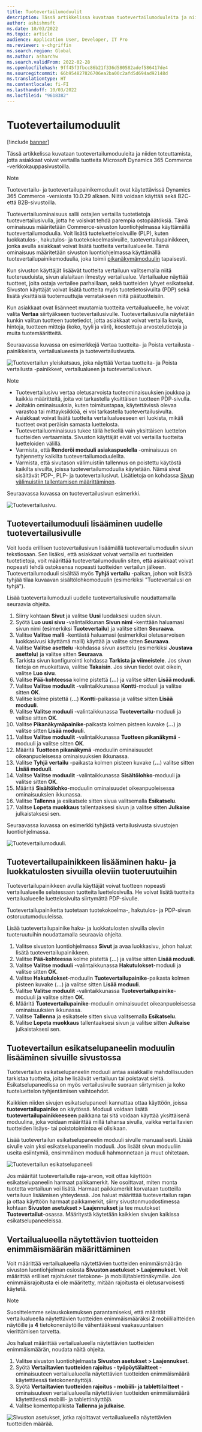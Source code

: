 ```yaml
---
title: Tuotevertailumoduulit
description: Tässä artikkelissa kuvataan tuotevertailumoduuleita ja niiden toteuttamista, jotta asiakkaat voivat vertailla tuotteita Microsoft Dynamics 365 Commerce -verkkokauppasivustoilla.
author: ashishmsft
ms.date: 10/03/2022
ms.topic: article
audience: Application User, Developer, IT Pro
ms.reviewer: v-chgriffin
ms.search.region: Global
ms.author: asharchw
ms.search.validFrom: 2022-02-28
ms.openlocfilehash: 9ff45f3fbcc86b21f336d580582adef586417de4
ms.sourcegitcommit: 66b954827826706ea2ba00c2afd5d694ad92148d
ms.translationtype: HT
ms.contentlocale: fi-FI
ms.lasthandoff: 10/03/2022
ms.locfileid: "9618382"
---
```

# <a name="product-comparison-modules"></a>Tuotevertailumoduulit

[!include [banner](../includes/banner.md)]

Tässä artikkelissa kuvataan tuotevertailumoduuleita ja niiden toteuttamista, jotta asiakkaat voivat vertailla tuotteita Microsoft Dynamics 365 Commerce -verkkokauppasivustoilla.

> [!NOTE]
> Tuotevertailu- ja tuotevertailupainikemoduulit ovat käytettävissä Dynamics 365 Commerce -versiosta 10.0.29 alkaen. Niitä voidaan käyttää sekä B2C- että B2B-sivustoilla.

Tuotevertailuominaisuus sallii ostajien vertailla tuotetietoja tuotevertailusivulla, jotta he voisivat tehdä parempia ostopäätöksiä. Tämä ominaisuus määritetään Commerce-sivuston luontiohjelmassa käyttämällä tuotevertailumoduulia. Voit lisätä tuoteluettelosivuille (PLP), kuten luokkatulos-, hakutulos- ja tuotekokoelmasivuille, tuotevertailupainikkeen, jonka avulla asiakkaat voivat lisätä tuotteita vertailualueelle. Tämä ominaisuus määritetään sivuston luontiohjelmassa käyttämällä tuotevertailupainikemoduulia, joka toimii [pikanäkymämoduulin](quick-view-module.md) tapaisesti.

Kun sivuston käyttäjät lisäävät tuotteita vertailuun valitsemalla niitä tuoteruuduista, sivun alalaitaan ilmestyy vertailualue. Vertailualue näyttää tuotteet, joita ostaja vertailee parhaillaan, sekä tuotteiden lyhyet esikatselut. Sivuston käyttäjät voivat lisätä tuotteita myös tuotetietosivuilta (PDP) sekä lisätä yksittäisiä tuotemuuttujia verratakseen niitä päätuotteisiin.

Kun asiakkaat ovat lisänneet muutamia tuotteita vertailualueelle, he voivat valita **Vertaa** siirtyäkseen tuotevertailusivulle. Tuotevertailusivulla näytetään kunkin valitun tuotteen tuotetiedot, jotta asiakkaat voivat vertailla kuvia, hintoja, tuotteen mittoja (koko, tyyli ja väri), koostettuja arvostelutietoja ja muita tuotemääritteitä.

Seuraavassa kuvassa on esimerkkejä Vertaa tuotteita- ja Poista vertailusta -painikkeista, vertailualueesta ja tuotevertailusivusta.

![Tuotevertailun yleiskatsaus, joka näyttää Vertaa tuotteita- ja Poista vertailusta -painikkeet, vertailualueen ja tuotevertailusivun.](./media/Product-Comparison-Overview.png)

> [!NOTE]
> - Tuotevertailusivu vertaa oletusarvoista tuoteominaisuuksien joukkoa ja kaikkia määritteitä, joita voi tarkastella yksittäisen tuotteen PDP-sivulla.
> - Joitakin ominaisuuksia, kuten toimitustapaa, käytettävissä olevaa varastoa tai mittayksikköä, ei voi tarkastella tuotevertailusivulta.
> - Asiakkaat voivat lisätä tuotteita vertailualueeseen eri luokista, mikäli tuotteet ovat peräisin samasta luettelosta.
> - Tuotevertailuominaisuus tukee tällä hetkellä vain yksittäisen luettelon tuotteiden vertaamista. Sivuston käyttäjät eivät voi vertailla tuotteita luetteloiden välillä.
> - Varmista, että **Renderöi moduuli asiakaspuolella** -ominaisuus on tyhjennetty kaikilta tuotevertailumoduuleilta.
> - Varmista, että sivutason välimuistiin tallennus on poistettu käytöstä kaikilta sivuilta, joissa tuotevertailumoduulia käytetään. Nämä sivut sisältävät PDP-, PLP- ja tuotevertailusivut. Lisätietoja on kohdassa [Sivun välimuistiin tallentamisen määrittäminen](e-commerce-extensibility/page-caching.md).

Seuraavassa kuvassa on tuotevertailusivun esimerkki.

![Tuotevertailusivu.](./media/Product-Comparison-Page.png)

## <a name="add-the-product-comparison-module-to-a-new-product-comparison-page"></a>Tuotevertailumoduuli lisääminen uudelle tuotevertailusivulle

Voit luoda erillisen tuotevertailusivun lisäämällä tuotevertailumoduulin sivun tekstiosaan. Sen lisäksi, että asiakkaat voivat vertailla eri tuotteiden tuotetietoja, voit määrittää tuotevertailumoduulin siten, että asiakkaat voivat nopeasti tehdä ostoksensa nopeasti tuotteiden vertailun jälkeen. Tuotevertailumoduuli sisältää myös **Tyhjä vertailu** -paikan, johon voit lisätä tyhjää tilaa kuvaavan sisältölohkomoduulin (esimerkiksi "Tuotevertailusi on tyhjä").

Lisää tuotevertailumoduuli uudelle tuotevertailusivulle noudattamalla seuraavia ohjeita.

1. Siirry kohtaan **Sivut** ja valitse **Uusi** luodaksesi uuden sivun.
1. Syötä **Luo uusi sivu** -valintaikkunan **Sivun nimi** -kenttään haluamasi sivun nimi (esimerkiksi **Tuotevertailu**) ja valitse sitten **Seuraava**.
1. Valitse **Valitse malli** -kentästä haluamasi (esimerkiksi oletusarvoisen luokkasivusi käyttämä malli) käyttää ja valitse sitten **Seuraava**.
1. Valitse **Valitse asettelu** -kohdassa sivun asettelu (esimerkiksi **Joustava asettelu**) ja valitse sitten **Seuraava**.
1. Tarkista sivun konfigurointi kohdassa **Tarkista ja viimeistele**. Jos sivun tietoja on muokattava, valitse **Takaisin**. Jos sivun tiedot ovat oikein, valitse **Luo sivu**.
1. Valitse **Pää-kohteessa** kolme pistettä (**...**) ja valitse sitten **Lisää moduuli**.
1. Valitse **Valitse moduulit** -valintaikkunassa **Kontti**-moduuli ja valitse sitten **OK**.
1. Valitse kolme pistettä (**...**) **Kontti**-paikassa ja valitse sitten **Lisää moduuli**.
1. Valitse **Valitse moduuli** -valintaikkunassa **Tuotevertailu**-moduuli ja valitse sitten **OK**.
1. Valitse **Pikanäkymäpainike**-paikasta kolmen pisteen kuvake (**...**) ja valitse sitten **Lisää moduuli**.
1. Valitse **Valitse moduulit** -valintaikkunassa **Tuotteen pikanäkymä** -moduuli ja valitse sitten **OK**.
1. Määritä **Tuotteen pikanäkymä** -moduulin ominaisuudet oikeanpuoleisessa ominaisuuksien ikkunassa.
1. Valitse **Tyhjä vertailu** -paikasta kolmen pisteen kuvake (**...**) valitse sitten **Lisää moduuli**.
1. Valitse **Valitse moduulit** -valintaikkunassa **Sisältölohko**-moduuli ja valitse sitten **OK**.
1. Määritä **Sisältölohko**-moduulin ominaisuudet oikeanpuoleisessa ominaisuuksien ikkunassa. 
1. Valitse **Tallenna** ja esikatsele sitten sivua valitsemalla **Esikatselu**.
1. Valitse **Lopeta muokkaus** tallentaaksesi sivun ja valitse sitten **Julkaise** julkaistaksesi sen.

Seuraavassa kuvassa on esimerkki tyhjästä vertailusivusta sivustojen luontiohjelmassa.

![Tuotevertailumoduuli.](./media/Product-comparison-module.png)

## <a name="add-a-product-comparison-button-to-product-tiles-on-search-and-category-results-pages"></a>Tuotevertailupainikkeen lisääminen haku- ja luokkatulosten sivuilla oleviin tuoteruutuihin

Tuotevertailupainikkeen avulla käyttäjät voivat tuotteen nopeasti vertailualueelle selatessaan tuotteita luettelosivulla. He voivat lisätä tuotteita vertailualueelle luettelosivulta siirtymättä PDP-sivulle.

Tuotevertailupainiketta tuotetaan tuotekokoelma-, hakutulos- ja PDP-sivun ostoruutumoduuleissa.

Lisää tuotevertailupainike haku- ja luokkatulosten sivuilla oleviin tuoteruutuihin noudattamalla seuraavia ohjeita.

1. Valitse sivuston luontiohjelmassa **Sivut** ja avaa luokkasivu, johon haluat lisätä tuotevertailupainikkeen.
1. Valitse **Pää-kohteessa** kolme pistettä (**...**) ja valitse sitten **Lisää moduuli**.
1. Valitse **Valitse moduuli** -valintaikkunassa **Hakutulokset**-moduuli ja valitse sitten **OK**.
1. Valitse **Hakutulokset**-moduulin **Tuotevertailupainike**-paikasta kolmen pisteen kuvake (**...**) ja valitse sitten **Lisää moduuli**.
1. Valitse **Valitse moduulit** -valintaikkunassa **Tuotevertailupainike**-moduuli ja valitse sitten **OK**.
1. Määritä **Tuotevertailupainike**-moduulin ominaisuudet oikeanpuoleisessa ominaisuuksien ikkunassa.
1. Valitse **Tallenna** ja esikatsele sitten sivua valitsemalla **Esikatselu**.
1. Valitse **Lopeta muokkaus** tallentaaksesi sivun ja valitse sitten **Julkaise** julkaistaksesi sen.

## <a name="add-a-product-comparison-preview-panel-module-to-pages-on-your-website"></a>Tuotevertailun esikatselupaneelin moduulin lisääminen sivuille sivustossa

Tuotevertailun esikatselupaneelin moduuli antaa asiakkaille mahdollisuuden tarkistaa tuotteita, joita he lisäävät vertailuun tai poistavat sieltä. Esikatselupaneelissa on myös vertailusivulle suoraan siirtymisen ja koko tuoteluettelon tyhjentämisen vaihtoehdot. 

Kaikkien niiden sivujen esikatselupaneeli kannattaa ottaa käyttöön, joissa **tuotevertailupainike** on käytössä. Moduuli voidaan lisätä **tuotevertailupainikkeeseen** paikkana tai sitä voidaan käyttää yksittäisenä moduulina, joka voidaan määrittää millä tahansa sivulla, vaikka vertailtavien tuotteiden lisäys- tai poistotoimintoa ei olisikaan. 

Lisää tuotevertailun esikatselupaneelin moduuli sivulle manuaalisesti. Lisää sivulle vain yksi esikatselupaneelin moduuli. Jos lisäät sivun moduuliin useita esiintymiä, ensimmäinen moduuli hahmonnetaan ja muut ohitetaan.

![Tuotevertailun esikatselupaneeli](./media/product-comparison-preview-panel-2.png)

Jos määrität tuotevertailulle raja-arvon, voit ottaa käyttöön esikatselupaneelin harmaat paikkamerkit. Ne osoittavat, miten monta tuotetta vertailuun voi lisätä. Harmaat paikkamerkit korvataan tuotteilla vertailuun lisäämisen yhteydessä. Jos haluat määrittää tuotevertailun rajan ja ottaa käyttöön harmaat paikkamerkit, siirry sivustonmuodostimessa kohtaan **Sivuston asetukset > Laajennukset** ja tee muutokset **Tuotevertailut**-osassa. Määritystä käytetään kaikkien sivujen kaikissa esikatselupaneeleissa. 


## <a name="specify-the-maximum-number-of-products-to-show-in-the-comparison-tray"></a>Vertailualueella näytettävien tuotteiden enimmäismäärän määrittäminen

Voit määrittää vertailualueella näytettävien tuotteiden enimmäismäärän sivuston luontiohjelman osiosta **Sivuston asetukset \> Laajennukset**. Voit määrittää erilliset rajoitukset tietokone- ja mobiili/tablettinäkymille. Jos enimmäisrajoitusta ei ole määritetty, mitään rajoitusta ei oletusarvoisesti käytetä.

> [!NOTE]
> Suosittelemme selauskokemuksen parantamiseksi, että määrität vertailualueella näytettävien tuotteiden enimmäismääräksi **2** mobiililaitteiden näytöille ja **4** tietokonenäytöille vähentääksesi vaakasuuntaisen vierittämisen tarvetta.

Jos haluat määrittää vertailualueella näytettävien tuotteiden enimmäismäärän, noudata näitä ohjeita.

1. Valitse sivuston luontiohjelmasta **Sivuston asetukset \> Laajennukset**.
1. Syötä **Vertailtavien tuotteiden rajoitus - työpöytälaitteet** -ominaisuuteen vertailualueella näytettävien tuotteiden enimmäismäärä käytettäessä tietokonenäyttöjä.
1. Syötä **Vertailtavien tuotteiden rajoitus - mobiili- ja tablettilaitteet** -ominaisuuteen vertailualueella näytettävien tuotteiden enimmäismäärä käytettäessä mobiili- ja tablettinäyttöjä.
1. Valitse komentopalkista **Tallenna ja julkaise**.

![Sivuston asetukset, jotka rajoittavat vertailualueella näytettävien tuotteiden määrää.](./media/Site-settings-to-limit-products-in-comparison-tray.png)
